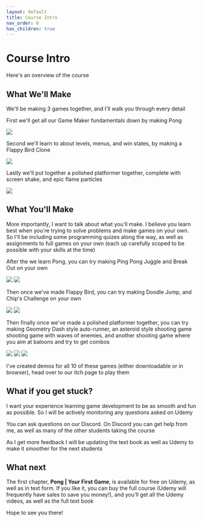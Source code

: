 ```yaml
---
layout: default
title: Course Intro
nav_order: 0
has_children: true
---
```


# Course Intro

Here's an overview of the course

## What We'll Make

We'll be making 3 games together, and I'll walk you through every detail

First we'll get all our Game Maker fundamentals down by making Pong

![](../../images/pong/pong_final.gif)

Second we'll learn to about levels, menus, and win states, by making a Flappy Bird Clone

![](../../images/pong/flappy_bird_final.gif)

Lastly we'll put together a polished platformer together, complete with screen shake, and epic flame particles

![](../../images/pong/platformer_final.gif)

## What You'll Make

More importantly, I want to talk about what you'll make. I believe you learn best when you're trying to solve problems and make games on your own. So I'll be including some programming quizes along the way, as well as assignments to full games on your own (each up carefully scoped to be possible with your skills at the time)

After the we learn Pong, you can try making Ping Pong Juggle and Break Out on your own

![](../../images/pong/ping_pong_juggle_final.gif)
![](../../images/pong/breakout_final.gif)

Then once we've made Flappy Bird, you can try making Doodle Jump, and Chip's Challenge on your own

![](../../images/pong/doodle_jump_final.gif)
![](../../images/pong/chips_challenge_final.gif)

Then finally once we've made a polished platformer together, you can try making Geometry Dash style auto-runner, an asteroid style shooting game shooting game with waves of enemies, and another shooting game where you aim at baloons and try to get combos

![](../../images/pong/runner_final.gif)
![](../../images/pong/shooter_final.gif)
![](../../images/pong/popper_final.gif)

I've created demos for all 10 of these games (either downloadable or in browser), head over to our itch page to play them

## What if you get stuck?

I want your experience learning game development to be as smooth and fun as possible. So I will be actively monitoring any questions asked on Udemy

You can ask questions on our Discord. On Discord you can get help from me, as well as many of the other students taking the course

As I get more feedback I will be updating the text book as well as Udemy to make it smoother for the next students

## What next

The first chapter, **Pong \| Your First Game**, is available for free on Udemy, as well as in text form. If you like it, you can buy the full course (Udemy will frequently have sales to save you money!), and you'll get all the Udemy videos, as well as the full text book

Hope to see you there!
